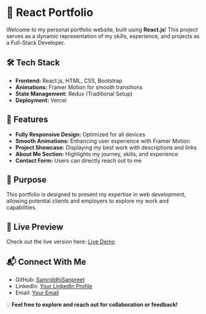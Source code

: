# 🚀 React Portfolio

Welcome to my personal portfolio website, built using **React.js**! This project serves as a dynamic representation of my skills, experience, and projects as a Full-Stack Developer.

## 🛠️ Tech Stack
- **Frontend:** React.js, HTML, CSS, Bootstrap
- **Animations:** Framer Motion for smooth transitions
- **State Management:** Redux (Traditional Setup)
- **Deployment:** Vercel

## 📌 Features
- **Fully Responsive Design:** Optimized for all devices
- **Smooth Animations:** Enhancing user experience with Framer Motion
- **Project Showcase:** Displaying my best work with descriptions and links
- **About Me Section:** Highlights my journey, skills, and experience
- **Contact Form:** Users can directly reach out to me

## 🎯 Purpose
This portfolio is designed to present my expertise in web development, allowing potential clients and employers to explore my work and capabilities.

## 🔗 Live Preview
Check out the live version here: [Live Demo](https://react-portfolio-phi-sage.vercel.app)

## 📬 Connect With Me
- GitHub: [SamriddhiSanpreet](https://github.com/SamriddhiSanpreet)
- LinkedIn: [Your LinkedIn Profile](https://www.linkedin.com/in/samriddhi-sanpreet-714277323/)
- Email: [Your Email](mailto:samdeveloper2024@gmail.com)

💡 **Feel free to explore and reach out for collaboration or feedback!**
